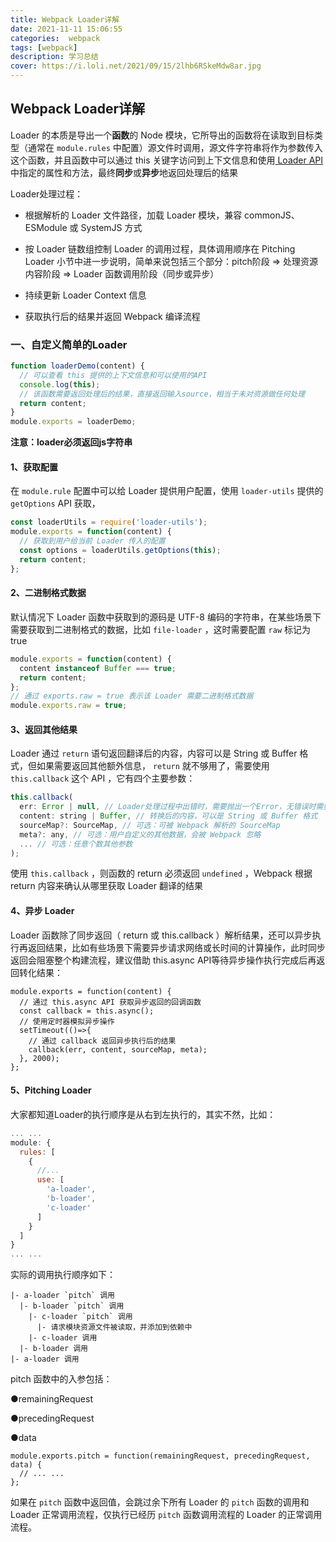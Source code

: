 ```yaml
---
title: Webpack Loader详解
date: 2021-11-11 15:06:55
categories:  webpack
tags: [webpack]
description: 学习总结
cover: https://i.loli.net/2021/09/15/2lhb6RSkeMdw8ar.jpg
---
```


## Webpack Loader详解

Loader 的本质是导出一个**函数**的 Node 模块，它所导出的函数将在读取到目标类型（通常在 `module.rules` 中配置）源文件时调用，源文件字符串将作为参数传入这个函数，并且函数中可以通过 this 关键字访问到上下文信息和使用[ Loader API](https://webpack.js.org/api/loaders/) 中指定的属性和方法，最终**同步**或**异步**地返回处理后的结果

Loader处理过程：

- 根据解析的 Loader 文件路径，加载 Loader 模块，兼容 commonJS、ESModule 或 SystemJS 方式
- 按 Loader 链数组控制 Loader 的调用过程，具体调用顺序在 Pitching Loader 小节中进一步说明，简单来说包括三个部分：pitch阶段 => 处理资源内容阶段 => Loader 函数调用阶段（同步或异步）

- 持续更新 Loader Context 信息
- 获取执行后的结果并返回 Webpack 编译流程

### 一、自定义简单的Loader

```js
function loaderDemo(content) {
  // 可以查看 this 提供的上下文信息和可以使用的API
  console.log(this);
  // 该函数需要返回处理后的结果，直接返回输入source，相当于未对资源做任何处理
  return content;
}
module.exports = loaderDemo;
```

**注意：loader必须返回js字符串**

#### 1、获取配置

在 `module.rule` 配置中可以给 Loader 提供用户配置，使用 `loader-utils` 提供的 `getOptions` API 获取，

```js
const loaderUtils = require('loader-utils');
module.exports = function(content) {
  // 获取到用户给当前 Loader 传入的配置
  const options = loaderUtils.getOptions(this);
  return content;
};
```

#### 2、二进制格式数据

默认情况下 Loader 函数中获取到的源码是 UTF-8 编码的字符串，在某些场景下需要获取到二进制格式的数据，比如 `file-loader` ，这时需要配置 `raw` 标记为 true

```js
module.exports = function(content) {
  content instanceof Buffer === true;
  return content;
};
// 通过 exports.raw = true 表示该 Loader 需要二进制格式数据
module.exports.raw = true;
```

#### 3、返回其他结果

Loader 通过 `return` 语句返回翻译后的内容，内容可以是 String 或 Buffer 格式，但如果需要返回其他额外信息， `return` 就不够用了，需要使用 `this.callback` 这个 API ，它有四个主要参数：

```js
this.callback(
  err: Error | null, // Loader处理过程中出错时，需要抛出一个Error，无错误时需要指定为 null
  content: string | Buffer, // 转换后的内容，可以是 String 或 Buffer 格式
  sourceMap?: SourceMap, // 可选：可被 Webpack 解析的 SourceMap
  meta?: any, // 可选：用户自定义的其他数据，会被 Webpack 忽略
  ... // 可选：任意个数其他参数
);
```

使用 `this.callback` ，则函数的 return 必须返回 `undefined` ，Webpack 根据 return 内容来确认从哪里获取 Loader 翻译的结果

#### 4、异步 Loader

Loader 函数除了同步返回（ return 或 this.callback ）解析结果，还可以异步执行再返回结果，比如有些场景下需要异步请求网络或长时间的计算操作，此时同步返回会阻塞整个构建流程，建议借助 this.async API等待异步操作执行完成后再返回转化结果：

```
module.exports = function(content) {
  // 通过 this.async API 获取异步返回的回调函数
  const callback = this.async();
  // 使用定时器模拟异步操作
  setTimeout(()=>{
    // 通过 callback 返回异步执行后的结果
    callback(err, content, sourceMap, meta);
  }, 2000);
};
```

#### 5、Pitching Loader

大家都知道Loader的执行顺序是从右到左执行的，其实不然，比如：

```js
... ... 
module: {
  rules: [
    {
      //...
      use: [
        'a-loader',
        'b-loader',
        'c-loader'
      ]
    }
  ]
}
... ...
```

实际的调用执行顺序如下：

```
|- a-loader `pitch` 调用
  |- b-loader `pitch` 调用
    |- c-loader `pitch` 调用
      |- 请求模块资源文件被读取，并添加到依赖中
    |- c-loader 调用
  |- b-loader 调用
|- a-loader 调用
```

 pitch 函数中的入参包括：

●remainingRequest 

●precedingRequest

●data

```
module.exports.pitch = function(remainingRequest, precedingRequest, data) {
  // ... ...
};
```

如果在 `pitch` 函数中返回值，会跳过余下所有 Loader 的 `pitch` 函数的调用和 Loader 正常调用流程，仅执行已经历 `pitch` 函数调用流程的 Loader 的正常调用流程。